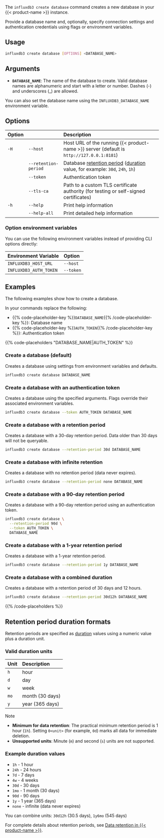 The `influxdb3 create database` command creates a new database in your {{< product-name >}} instance.

Provide a database name and, optionally, specify connection settings and authentication credentials using flags or environment variables.

## Usage

<!--pytest.mark.skip-->

```bash
influxdb3 create database [OPTIONS] <DATABASE_NAME>
```

## Arguments


- **`DATABASE_NAME`**: The name of the database to create. Valid database names are alphanumeric and start with a letter or number. Dashes (-) and underscores (_) are allowed.
  
You can also set the database name using the `INFLUXDB3_DATABASE_NAME` environment variable.

## Options

| Option |                      | Description                                                                                                                                      |
| :----- | :------------------- | :----------------------------------------------------------------------------------------------------------------------------------------------- |
| `-H`   | `--host`             | Host URL of the running {{< product-name >}} server (default is `http://127.0.0.1:8181`)                                                         |
|        | `--retention-period` | Database [retention period](/influxdb3/version/reference/glossary/#retention-period) ([duration](/influxdb3/version/reference/glossary/#duration) value, for example: `30d`, `24h`, `1h`) |
|        | `--token`            | Authentication token                                                                                                                             |
|        | `--tls-ca`           | Path to a custom TLS certificate authority (for testing or self-signed certificates)                                                             |
| `-h`   | `--help`             | Print help information                                                                                                                           |
|        | `--help-all`         | Print detailed help information                                                                                                                  |

### Option environment variables

You can use the following environment variables instead of providing CLI options directly:

| Environment Variable      | Option       |
| :------------------------ | :----------- |
| `INFLUXDB3_HOST_URL`      | `--host`     |
| `INFLUXDB3_AUTH_TOKEN`    | `--token`    |

## Examples

The following examples show how to create a database.

In your commands replace the following:
- {{% code-placeholder-key %}}`DATABASE_NAME`{{% /code-placeholder-key %}}:
  Database name
- {{% code-placeholder-key %}}`AUTH_TOKEN`{{% /code-placeholder-key %}}: 
  Authentication token

{{% code-placeholders "DATABASE_NAME|AUTH_TOKEN" %}}

### Create a database (default)

Creates a database using settings from environment variables and defaults.

<!--pytest.mark.skip-->

```bash
influxdb3 create database DATABASE_NAME
```

### Create a database with an authentication token

Creates a database using the specified arguments.
Flags override their associated environment variables.

<!--pytest.mark.skip-->

```bash
influxdb3 create database --token AUTH_TOKEN DATABASE_NAME
```

### Create a database with a retention period

Creates a database with a 30-day retention period.
Data older than 30 days will not be queryable.

<!--pytest.mark.skip-->

```bash
influxdb3 create database --retention-period 30d DATABASE_NAME
```

### Create a database with infinite retention

Creates a database with no retention period (data never expires).

<!--pytest.mark.skip-->

```bash
influxdb3 create database --retention-period none DATABASE_NAME
```

### Create a database with a 90-day retention period

Creates a database with a 90-day retention period using an authentication token.

<!--pytest.mark.skip-->

```bash
influxdb3 create database \
  --retention-period 90d \
  --token AUTH_TOKEN \
  DATABASE_NAME
```

### Create a database with a 1-year retention period

Creates a database with a 1-year retention period.

<!--pytest.mark.skip-->

```bash
influxdb3 create database --retention-period 1y DATABASE_NAME
```

### Create a database with a combined duration

Creates a database with a retention period of 30 days and 12 hours.

<!--pytest.mark.skip-->

```bash
influxdb3 create database --retention-period 30d12h DATABASE_NAME
```

{{% /code-placeholders %}}

## Retention period duration formats

Retention periods are specified as [duration](/influxdb3/version/reference/glossary/#duration)
values using a numeric value plus a duration unit.

### Valid duration units

| Unit | Description |
|:-----|:------------|
| `h`  | hour        |
| `d`  | day         |
| `w`  | week        |
| `mo` | month (30 days) |
| `y`  | year (365 days) |

> [!Note]
> - **Minimum for data retention**: The practical minimum retention period is 1 hour (`1h`).
>   Setting `0<unit>` (for example, `0d`) marks all data for immediate deletion.
> - **Unsupported units**: Minute (`m`) and second (`s`) units are not supported.

### Example duration values

- `1h` - 1 hour
- `24h` - 24 hours
- `7d` - 7 days
- `4w` - 4 weeks
- `30d` - 30 days
- `1mo` - 1 month (30 days)
- `90d` - 90 days
- `1y` - 1 year (365 days)
- `none` - infinite (data never expires)

You can combine units: `30d12h` (30.5 days), `1y6mo` (545 days)

For complete details about retention periods, see
[Data retention in {{< product-name >}}](/influxdb3/version/reference/internals/data-retention/).
